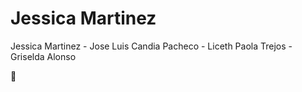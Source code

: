 # Jessica Martinez

Jessica Martinez - Jose Luis Candia Pacheco - Liceth Paola Trejos - Griselda Alonso

 :star_struck:
